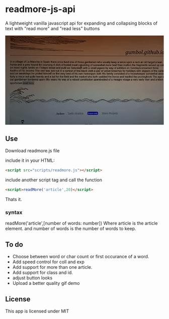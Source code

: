 # readmore-js-api

A lightweight vanilla javascript api for expanding and collapsing blocks of text with "read more" and "read less" buttons

![demo gif](https://github.com/gumbol/Read-more.js/blob/main/images/readmore-demo.gif)


## Use

Download readmore.js file

include it in your HTML:
```html
<script src="scripts/readmore.js"></script>
```
include another script tag and call the function
```html
<script>readMore('article',20)</script>
```
Thats it.

### syntax
readMore('article',[number of words: number])
Where article is the article element. and number of words is the number of words to keep.

## To do

- Choose between word or char count or first occurance of a word.
- Add speed control for coll and exp
- Add support for more than one article.
- Add support for class and id.
- adjust button looks
- Upload a better quality gif demo

## License
This app is licensed under MIT
